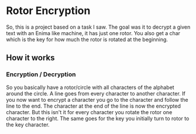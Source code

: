 # Rotor Encryption
So, this is a project based on a task I saw. The goal was it to decrypt a given text with an Enima like machine, it has just one rotor. You also get a char which is the key for how much the rotor is rotated at the beginning.

## How it works
### Encryption / Decryption
So you basically have a rotor/circle with all characters of the alphabet around the circle. A line goes from every character to another character. 
If you now want to encrypt a character you go to the character and follow the line to the end. The character at the end of the line is now the encrypted character.
But this isn't it for every character you rotate the rotor one character to the right. The same goes for the key you initially turn to rotor to the key character.
